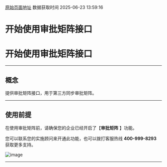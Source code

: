 [原始页面地址](https://docs.ekuaibao.com/docs/open-api/matrix/info)
数据获取时间 2025-06-23 13:59:16

# 开始使用审批矩阵接口

# 开始使用审批矩阵接口

* * *

## 概念​

提供审批矩阵接口，用于第三方同步审批矩阵。

* * *

## 使用前提​

在使用审批矩阵前，请确保您的企业已经开启了【**审批矩阵** 】功能。  
  
您可以联系您的实施顾问来开通此功能，也可以拨打客服热线 **400-999-8293** 获取更多支持。

![image](/assets/images/使用审批矩阵接口前提-cb9b13881ae0e8002006f5f0d68958ca.png)

* * *
